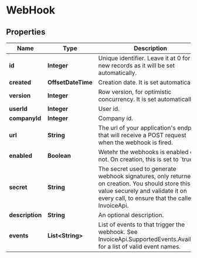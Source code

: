 

# WebHook


## Properties

| Name | Type | Description | Notes |
|------------ | ------------- | ------------- | -------------|
|**id** | **Integer** | Unique identifier. Leave it at 0 for new records as it will be set automatically. |  [optional] |
|**created** | **OffsetDateTime** | Creation date. It is set automatically. |  [optional] |
|**version** | **Integer** | Row version, for optimistic concurrency. It is set automatically. |  [optional] |
|**userId** | **Integer** | User id. |  [optional] |
|**companyId** | **Integer** | Company id. |  [optional] |
|**url** | **String** | The url of your application&#39;s endpoint that will receive a POST request when the webhook is fired. |  [optional] |
|**enabled** | **Boolean** | Wetehr the webhooks is enabled or not. On creation, this is set to &#x60;true&#x60;. |  [optional] |
|**secret** | **String** | The secret used to generate webhook signatures, only returned on creation. You should store this value securely and validate it on every call, to ensure that the caller is InvoiceApi. |  [optional] |
|**description** | **String** | An optional description. |  [optional] |
|**events** | **List&lt;String&gt;** | List of events to that trigger the webhook.  See InvoiceApi.SupportedEvents.Available for a list of valid event names. |  [optional] |



